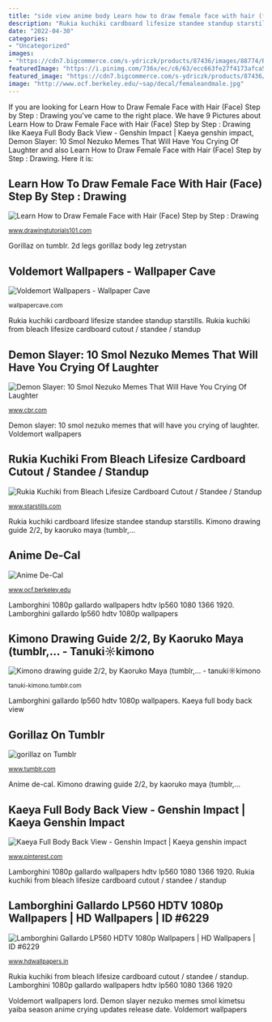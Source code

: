 ```yaml
---
title: "side view anime body Learn how to draw female face with hair (face) step by step : drawing"
description: "Rukia kuchiki cardboard lifesize standee standup starstills"
date: "2022-04-30"
categories:
- "Uncategorized"
images:
- "https://cdn7.bigcommerce.com/s-ydriczk/products/87436/images/88774/Rukia_Kuchiki_cardboard_cutout_Buy_Now_at_Starstills__82290.1443006206.450.659.jpg?c=2"
featuredImage: "https://i.pinimg.com/736x/ec/c6/63/ecc663fe27f4173afca5c05ae9831b74.jpg"
featured_image: "https://cdn7.bigcommerce.com/s-ydriczk/products/87436/images/88774/Rukia_Kuchiki_cardboard_cutout_Buy_Now_at_Starstills__82290.1443006206.450.659.jpg?c=2"
image: "http://www.ocf.berkeley.edu/~sap/decal/femaleandmale.jpg"
---
```


If you are looking for Learn How to Draw Female Face with Hair (Face) Step by Step : Drawing you've came to the right place. We have 9 Pictures about Learn How to Draw Female Face with Hair (Face) Step by Step : Drawing like Kaeya Full Body Back View - Genshin Impact | Kaeya genshin impact, Demon Slayer: 10 Smol Nezuko Memes That Will Have You Crying Of Laughter and also Learn How to Draw Female Face with Hair (Face) Step by Step : Drawing. Here it is:

## Learn How To Draw Female Face With Hair (Face) Step By Step : Drawing

![Learn How to Draw Female Face with Hair (Face) Step by Step : Drawing](https://cdn-0.drawingtutorials101.com/drawing-tutorials/Drawing-Basics/Face/face-and-hair/how-to-draw-Face-and-Hair-step-6.png "Voldemort wallpapers")

<small>www.drawingtutorials101.com</small>

Gorillaz on tumblr. 2d legs gorillaz body leg zetrystan

## Voldemort Wallpapers - Wallpaper Cave

![Voldemort Wallpapers - Wallpaper Cave](https://wallpapercave.com/wp/hpr2UJY.jpg "Kimono drawing guide 2/2, by kaoruko maya (tumblr,...")

<small>wallpapercave.com</small>

Rukia kuchiki cardboard lifesize standee standup starstills. Rukia kuchiki from bleach lifesize cardboard cutout / standee / standup

## Demon Slayer: 10 Smol Nezuko Memes That Will Have You Crying Of Laughter

![Demon Slayer: 10 Smol Nezuko Memes That Will Have You Crying Of Laughter](https://static2.cbrimages.com/wordpress/wp-content/uploads/2019/10/Nezuko-Memes-Featured.jpg "Voldemort wallpapers lord")

<small>www.cbr.com</small>

Demon slayer: 10 smol nezuko memes that will have you crying of laughter. Voldemort wallpapers

## Rukia Kuchiki From Bleach Lifesize Cardboard Cutout / Standee / Standup

![Rukia Kuchiki from Bleach Lifesize Cardboard Cutout / Standee / Standup](https://cdn7.bigcommerce.com/s-ydriczk/products/87436/images/88774/Rukia_Kuchiki_cardboard_cutout_Buy_Now_at_Starstills__82290.1443006206.450.659.jpg?c=2 "Gorillaz on tumblr")

<small>www.starstills.com</small>

Rukia kuchiki cardboard lifesize standee standup starstills. Kimono drawing guide 2/2, by kaoruko maya (tumblr,...

## Anime De-Cal

![Anime De-Cal](http://www.ocf.berkeley.edu/~sap/decal/femaleandmale.jpg "Voldemort wallpapers")

<small>www.ocf.berkeley.edu</small>

Lamborghini 1080p gallardo wallpapers hdtv lp560 1080 1366 1920. Lamborghini gallardo lp560 hdtv 1080p wallpapers

## Kimono Drawing Guide 2/2, By Kaoruko Maya (tumblr,... - Tanuki☼kimono

![Kimono drawing guide 2/2, by Kaoruko Maya (tumblr,... - tanuki☼kimono](https://68.media.tumblr.com/b5a04e2df71072fc451d1a9e8a0f4fc2/tumblr_npzk5gMk8i1tplsbvo3_500.jpg "Voldemort wallpapers")

<small>tanuki-kimono.tumblr.com</small>

Lamborghini gallardo lp560 hdtv 1080p wallpapers. Kaeya full body back view

## Gorillaz On Tumblr

![gorillaz on Tumblr](https://68.media.tumblr.com/aa3a77e13e09063556f7ed24d1cc4b1a/tumblr_osxbem2yuE1vspf63o1_500.gif "Kimono drawing tanuki")

<small>www.tumblr.com</small>

Anime de-cal. Kimono drawing guide 2/2, by kaoruko maya (tumblr,...

## Kaeya Full Body Back View - Genshin Impact | Kaeya Genshin Impact

![Kaeya Full Body Back View - Genshin Impact | Kaeya genshin impact](https://i.pinimg.com/736x/ec/c6/63/ecc663fe27f4173afca5c05ae9831b74.jpg "Anime de-cal")

<small>www.pinterest.com</small>

Lamborghini 1080p gallardo wallpapers hdtv lp560 1080 1366 1920. Rukia kuchiki from bleach lifesize cardboard cutout / standee / standup

## Lamborghini Gallardo LP560 HDTV 1080p Wallpapers | HD Wallpapers | ID #6229

![Lamborghini Gallardo LP560 HDTV 1080p Wallpapers | HD Wallpapers | ID #6229](http://www.hdwallpapers.in/download/lamborghini_gallardo_lp560_hdtv_1080p-1920x1080.jpg "Lamborghini gallardo lp560 hdtv 1080p wallpapers")

<small>www.hdwallpapers.in</small>

Rukia kuchiki from bleach lifesize cardboard cutout / standee / standup. Lamborghini 1080p gallardo wallpapers hdtv lp560 1080 1366 1920

Voldemort wallpapers lord. Demon slayer nezuko memes smol kimetsu yaiba season anime crying updates release date. Voldemort wallpapers

